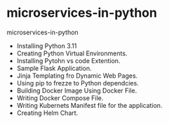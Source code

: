 # microservices-in-python
microservices-in-python
- Installing Python 3.11
- Creating Python Virtual Environments.
- Installing Pytohn vs code Extention.
- Sample Flask Application.
- Jinja Templating fro Dynamic Web Pages.
- Using pip to frezze to Python dependcies.
- Building Docker Image Using Docker File.
- Writing Docker Compose File.
- Writing Kubernets Manifest file for  the application.
- Creating Helm Chart.

